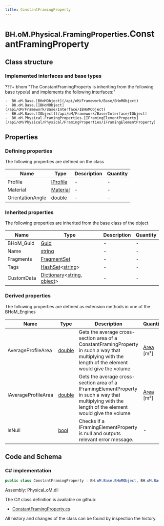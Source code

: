 ```yaml
---
title: ConstantFramingProperty
---
```


# <small>BH.oM.Physical.FramingProperties.</small>**ConstantFramingProperty**



## Class structure

### Implemented interfaces and base types

???+ bhom "The ConstantFramingProperty is inheriting from the following base type(s) and implements the following interfaces:"

    -  BH.oM.Base.[BHoMObject](/api/oM/Framework/Base/BHoMObject)
    -  BH.oM.Base.[IBHoMObject](/api/oM/Framework/Base/Interface/IBHoMObject)
    -  BH.oM.Base.[IObject](/api/oM/Framework/Base/Interface/IObject)
    -  BH.oM.Physical.FramingProperties.[IFramingElementProperty](/api/oM/Physical/Physical/FramingProperties/IFramingElementProperty)


## Properties



### Defining properties

The following properties are defined on the class

| Name             | Type             | Description      | Quantity         |
|------------------|------------------|------------------|------------------|
| Profile | [IProfile](/api/oM/Dimensional/Spatial/ShapeProfiles/IProfile) | - | - |
| Material | [Material](/api/oM/Physical/Physical/Materials/Material) | - | - |
| OrientationAngle | [double](https://learn.microsoft.com/en-us/dotnet/api/System.Double?view=netstandard-2.0) | - | - |


### Inherited properties
The following properties are inherited from the base class of the object

| Name             | Type             | Description      | Quantity         |
|------------------|------------------|------------------|------------------|
| BHoM_Guid | [Guid](https://learn.microsoft.com/en-us/dotnet/api/System.Guid?view=netstandard-2.0) | - | - |
| Name | [string](https://learn.microsoft.com/en-us/dotnet/api/System.String?view=netstandard-2.0) | - | - |
| Fragments | [FragmentSet](/api/oM/Framework/Base/FragmentSet) | - | - |
| Tags | [HashSet](https://learn.microsoft.com/en-us/dotnet/api/System.Collections.Generic.HashSet-1?view=netstandard-2.0)&lt;[string](https://learn.microsoft.com/en-us/dotnet/api/System.String?view=netstandard-2.0)&gt; | - | - |
| CustomData | [Dictionary](https://learn.microsoft.com/en-us/dotnet/api/System.Collections.Generic.Dictionary-2?view=netstandard-2.0)&lt;[string](https://learn.microsoft.com/en-us/dotnet/api/System.String?view=netstandard-2.0), [object](https://learn.microsoft.com/en-us/dotnet/api/System.Object?view=netstandard-2.0)&gt; | - | - |


### Derived properties

The following properties are defined as extension methods in one of the BHoM_Engines

| Name             | Type             | Description      | Quantity         | Engine           |
|------------------|------------------|------------------|------------------|------------------|
| AverageProfileArea | [double](https://learn.microsoft.com/en-us/dotnet/api/System.Double?view=netstandard-2.0) | Gets the average cross-section area of a ConstantFramingProperty in such a way that multiplying with the length of the element would give the volume | [Area](/api/oM/Dimensional/Quantities/Attributes/Area) [m²] | Physical_Engine |
| IAverageProfileArea | [double](https://learn.microsoft.com/en-us/dotnet/api/System.Double?view=netstandard-2.0) | Gets the average cross-section area of a IFramingElementProperty in such a way that multiplying with the length of the element would give the volume | [Area](/api/oM/Dimensional/Quantities/Attributes/Area) [m²] | Physical_Engine |
| IsNull | [bool](https://learn.microsoft.com/en-us/dotnet/api/System.Boolean?view=netstandard-2.0) | Checks if a IFramingElementProperty is null and outputs relevant error message. | - | Physical_Engine |


## Code and Schema

### C# implementation

``` C# title="C#"
public class ConstantFramingProperty : BH.oM.Base.BHoMObject, BH.oM.Base.IBHoMObject, BH.oM.Base.IObject, BH.oM.Physical.FramingProperties.IFramingElementProperty
```

Assembly: Physical_oM.dll

The C# class definition is available on github:

- [ConstantFramingProperty.cs](https://github.com/BHoM/BHoM/blob/develop/Physical_oM/FramingProperties\ConstantFramingProperty.cs)

All history and changes of the class can be found by inspection the history.
